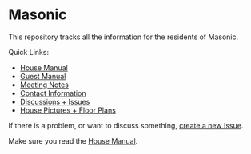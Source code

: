 # Masonic

This repository tracks all the information for the residents of Masonic.

Quick Links:

- [House Manual](house-manual.md)
- [Guest Manual](guest-manual.md)
- [Meeting Notes](meeting-notes/)
- [Contact Information](contact.md)
- [Discussions + Issues](https://github.com/masonic/house/issues)
- [House Pictures + Floor Plans](http://buildcampus.com/masonic/)


If there is a problem, or want to discuss something,
[create a new Issue](https://github.com/masonic/house/issues/new).


Make sure you read the [House Manual](house-manual.md).

